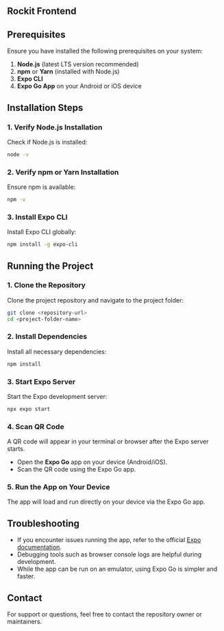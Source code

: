## Rockit Frontend
## Prerequisites
Ensure you have installed the following prerequisites on your system:

1. **Node.js** (latest LTS version recommended)
2. **npm** or **Yarn** (installed with Node.js)
3. **Expo CLI**
4. **Expo Go App** on your Android or iOS device

## Installation Steps

### 1. Verify Node.js Installation
   Check if Node.js is installed:
   ```bash
   node -v
   ```

### 2. Verify npm or Yarn Installation
   Ensure npm is available:
   ```bash
   npm -v
   ```

### 3. Install Expo CLI
   Install Expo CLI globally:
   ```bash
   npm install -g expo-cli
   ```

## Running the Project

### 1. Clone the Repository
   Clone the project repository and navigate to the project folder:
   ```bash
   git clone <repository-url>
   cd <project-folder-name>
   ```

### 2. Install Dependencies
   Install all necessary dependencies:
   ```bash
   npm install
   ```

### 3. Start Expo Server
   Start the Expo development server:
   ```bash
   npx expo start
   ```

### 4. Scan QR Code
   A QR code will appear in your terminal or browser after the Expo server starts.
   - Open the **Expo Go** app on your device (Android/iOS).
   - Scan the QR code using the Expo Go app.

### 5. Run the App on Your Device
   The app will load and run directly on your device via the Expo Go app.

## Troubleshooting
- If you encounter issues running the app, refer to the official [Expo documentation](https://docs.expo.dev/get-started/installation/).
- Debugging tools such as browser console logs are helpful during development.
- While the app can be run on an emulator, using Expo Go is simpler and faster.

## Contact
For support or questions, feel free to contact the repository owner or maintainers.
